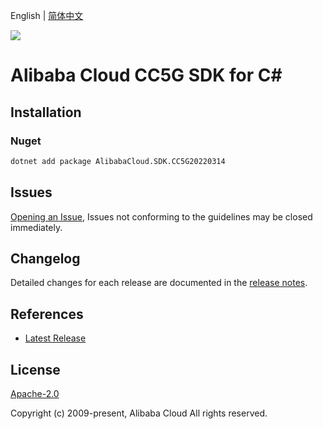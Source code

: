 English | [简体中文](README-CN.md)

![](https://aliyunsdk-pages.alicdn.com/icons/AlibabaCloud.svg)

# Alibaba Cloud CC5G SDK for C#

## Installation

### Nuget

```bash
dotnet add package AlibabaCloud.SDK.CC5G20220314
```

## Issues

[Opening an Issue](https://github.com/aliyun/alibabacloud-csharp-sdk/issues/new), Issues not conforming to the guidelines may be closed immediately.

## Changelog

Detailed changes for each release are documented in the [release notes](./ChangeLog.md).

## References

* [Latest Release](https://github.com/aliyun/alibabacloud-csharp-sdk/)

## License

[Apache-2.0](http://www.apache.org/licenses/LICENSE-2.0)

Copyright (c) 2009-present, Alibaba Cloud All rights reserved.

